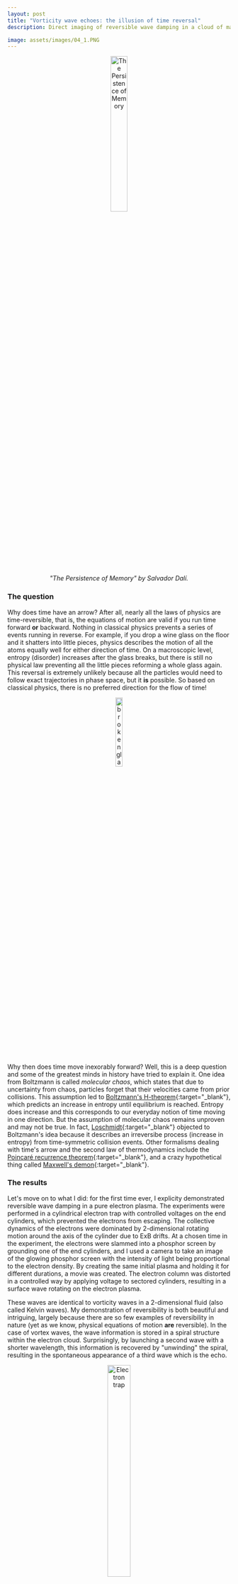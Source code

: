 ```yaml
---
layout: post
title: "Vorticity wave echoes: the illusion of time reversal"
description: Direct imaging of reversible wave damping in a cloud of magnetized electrons. Why is time reversal not seen in everyday life?

image: assets/images/04_1.PNG
---
```


<center>
<figure>
  <img src="{{site.url}}/assets/images/The_Persistence_of_Memory.jpg" alt="The Persistence of Memory" height="30%" width = "30%"/>
<figcaption>
  	<em>
  		"The Persistence of Memory" by Salvador Dalí.
  	</em>
  </figcaption>

</figure>
</center>


### The question

Why does time have an arrow? After all, nearly all the laws of physics are time-reversible, that is, the equations of motion are valid if you run time forward **or** backward. Nothing in classical physics prevents a series of events running in reverse. For example, if you drop a wine glass on the floor and it shatters into little pieces, physics describes the motion of all the atoms equally well for either direction of time. On a macroscopic level, entropy (disorder) increases after the glass breaks, but there is still no physical law preventing all the little pieces reforming a whole glass again. This reversal is extremely unlikely because all the particles would need to follow exact trajectories in phase space, but it **is** possible. So based on classical physics, there is no preferred direction for the flow of time!


<center>
<figure>
  <img src="{{site.url}}/assets/images/broken_glass.jpg" alt="broken glass" height="20%" width = "20%"/>
</figure>
</center>
<p>&nbsp;</p>



Why then does time move inexorably forward? Well, this is a deep question and some of the greatest minds in history have tried to explain it. One idea from Boltzmann is called *molecular chaos*, which states that due to uncertainty from chaos, particles forget that their velocities came from prior collisions. This assumption led to [Boltzmann's H-theorem](https://en.wikipedia.org/wiki/H-theorem){:target="_blank"}, which predicts an increase in entropy until equilibrium is reached. Entropy does increase and this corresponds to our everyday notion of time moving in one direction. But the assumption of molecular chaos remains unproven and may not be true. In fact, [Loschmidt](https://en.wikipedia.org/wiki/Loschmidt%27s_paradox){:target="_blank"} objected to Boltzmann's idea because it describes an irreversibe process (increase in entropy) from time-symmetric collision events. Other formalisms dealing with time's arrow and the second law of thermodynamics include the [Poincaré recurrence theorem](https://en.wikipedia.org/wiki/Poincar%C3%A9_recurrence_theorem){:target="_blank"}, and a crazy hypothetical thing called [Maxwell's demon](https://en.wikipedia.org/wiki/Maxwell%27s_demon){:target="_blank"}.



### The results

Let's move on to what I did: for the first time ever, I explicity demonstrated reversible wave damping in a pure electron plasma. The experiments were performed in a cylindrical electron trap with controlled voltages on the end cylinders, which prevented the electrons from escaping. The collective dynamics of the electrons were dominated by 2-dimensional rotating motion around the axis of the cylinder due to ExB drifts. At a chosen time in the experiment, the electrons were slammed into a phosphor screen by grounding one of the end cylinders, and I used a camera to take an image of the glowing phosphor screen with the intensity of light being proportional to the electron density. By creating the same initial plasma and holding it for different durations, a movie was created. The electron column was distorted in a controlled way by applying voltage to sectored cylinders, resulting in a surface wave rotating on the electron plasma. 

These waves are identical to vorticity waves in a 2-dimensional fluid (also called Kelvin waves). My demonstration of reversibility is both beautiful and intriguing, largely because there are so few examples of reversibility in nature (yet as we know, physical equations of motion **are** reversible). In the case of vortex waves, the wave information is stored in a spiral structure within the electron cloud. Surprisingly, by launching a second wave with a shorter wavelength, this information is recovered by "unwinding" the spiral, resulting in the spontaneous appearance of a third wave which is the echo.

<center>
<figure>
  <img src="{{site.url}}/assets/images/04_2.PNG" alt="Electron trap" height="35%" width = "35%"/>
  <figcaption>
  	<em>
  		A schematic of the <a href = "https://en.wikipedia.org/wiki/Penning-Malmberg_trap">cylindrical electron trap</a> used for these experiments.
  	</em>
  </figcaption>
</figure>
</center>
<p>&nbsp;</p>


<center>
<figure>
  <img src="{{site.url}}/assets/images/04_1b.PNG" alt="Echoes" height="35%" width = "35%"/>
  <figcaption>
  	<em>
  		The top image shows the signal due to the rotating waves (which is a rotating distortion of the electron cloud), using part of the wall of the electron trap as an antenna. The first wave is launched at t = 0 (image a), the second wave is launched in image d, and the third wave (the echo) in image h appears spontaneously due to the reversal of the first wave damping. The bottom figures show the experimental density (or fluid vorticity) perturbation.
  	</em>
  </figcaption>
</figure>
</center>
<p>&nbsp;</p>



This work was published and highlighted on the webpage of the premier physics letter journal <a href = " {{ site.url }}/assets/publications/4.pdf ">*Physical Review Letters*</a>, and also published in <a href = " {{ site.url }}/assets/publications/5.pdf ">*Physics of Plasmas*</a>.


<!--
<a href = " {{ site.url }} /post/projects "> Back to Projects </a>
-->




